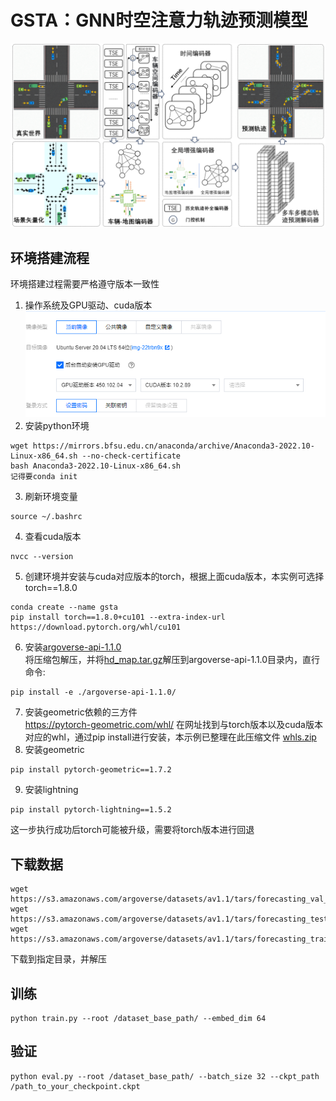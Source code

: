 # GSTA：GNN时空注意力轨迹预测模型
![gsta.png](pic/gsta.png)
## 环境搭建流程
环境搭建过程需要严格遵守版本一致性

1. 操作系统及GPU驱动、cuda版本
![img_2.png](pic/img_2.png)
2. 安装python环境
```
wget https://mirrors.bfsu.edu.cn/anaconda/archive/Anaconda3-2022.10-Linux-x86_64.sh --no-check-certificate
bash Anaconda3-2022.10-Linux-x86_64.sh
记得要conda init
```
3. 刷新环境变量
```
source ~/.bashrc
```
4. 查看cuda版本
```
nvcc --version
```
5. 创建环境并安装与cuda对应版本的torch，根据上面cuda版本，本实例可选择torch==1.8.0
```
conda create --name gsta
pip install torch==1.8.0+cu101 --extra-index-url https://download.pytorch.org/whl/cu101
```
6. 安装[argoverse-api-1.1.0](env/argoverse-api-1.1.0.zip)\
  将压缩包解压，并将[hd_map.tar.gz](env/hd_map.tar.gz)解压到argoverse-api-1.1.0目录内，直行命令:
```
pip install -e ./argoverse-api-1.1.0/
```
7. 安装geometric依赖的三方件\
   https://pytorch-geometric.com/whl/
   在网址找到与torch版本以及cuda版本对应的whl，通过pip install进行安装，本示例已整理在此压缩文件
  [whls.zip](env/whls.zip)
8. 安装geometric
```
pip install pytorch-geometric==1.7.2
```
9. 安装lightning
```
pip install pytorch-lightning==1.5.2
```
这一步执行成功后torch可能被升级，需要将torch版本进行回退


## 下载数据
```
wget https://s3.amazonaws.com/argoverse/datasets/av1.1/tars/forecasting_val_v1.1.tar.gz
wget https://s3.amazonaws.com/argoverse/datasets/av1.1/tars/forecasting_test_v1.1.tar.gz
wget https://s3.amazonaws.com/argoverse/datasets/av1.1/tars/forecasting_train_v1.1.tar.gz
```
下载到指定目录，并解压

## 训练
```
python train.py --root /dataset_base_path/ --embed_dim 64
```

## 验证
```
python eval.py --root /dataset_base_path/ --batch_size 32 --ckpt_path /path_to_your_checkpoint.ckpt
```
